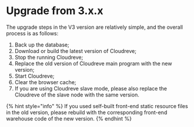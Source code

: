 # Upgrade from 3.x.x

The upgrade steps in the V3 version are relatively simple, and the overall process is as follows:

1. Back up the database;
2. Download or build the latest version of Cloudreve;
3. Stop the running Cloudreve;
4. Replace the old version of Cloudreve main program with the new version;
5. Start Cloudreve;
6. Clear the browser cache;
7. If you are using Cloudreve slave mode, please also replace the Cloudreve of the slave node with the same version.

{% hint style="info" %}
If you used self-built front-end static resource files in the old version, please rebuild with the corresponding front-end warehouse code of the new version.
{% endhint %}
